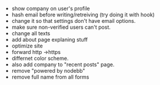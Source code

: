 - show company on user's profile
- hash email before writing/retreiving (try doing it with hook)
- change it so that settings don't have email options.
- make sure non-verified users can't post.
- change all texts
- add about page explaning stuff
- optimize site
- forward http ->https
- differnet color scheme.
- also add company to "recent posts" page.
- remove "powered by nodebb"
- remove full name from all forms

